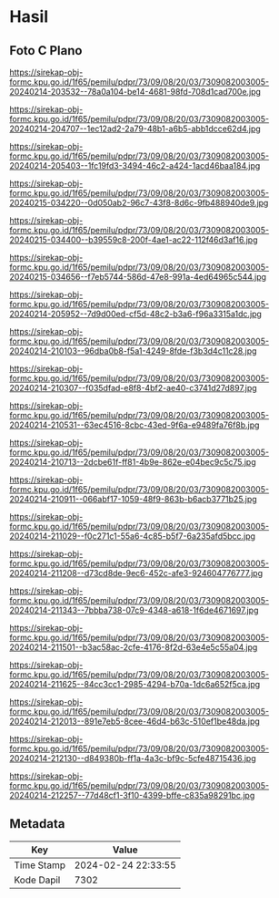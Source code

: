 # Hasil

## Foto C Plano

https://sirekap-obj-formc.kpu.go.id/1f65/pemilu/pdpr/73/09/08/20/03/7309082003005-20240214-203532--78a0a104-be14-4681-98fd-708d1cad700e.jpg

https://sirekap-obj-formc.kpu.go.id/1f65/pemilu/pdpr/73/09/08/20/03/7309082003005-20240214-204707--1ec12ad2-2a79-48b1-a6b5-abb1dcce62d4.jpg

https://sirekap-obj-formc.kpu.go.id/1f65/pemilu/pdpr/73/09/08/20/03/7309082003005-20240214-205403--1fc19fd3-3494-46c2-a424-1acd46baa184.jpg

https://sirekap-obj-formc.kpu.go.id/1f65/pemilu/pdpr/73/09/08/20/03/7309082003005-20240215-034220--0d050ab2-96c7-43f8-8d6c-9fb488940de9.jpg

https://sirekap-obj-formc.kpu.go.id/1f65/pemilu/pdpr/73/09/08/20/03/7309082003005-20240215-034400--b39559c8-200f-4ae1-ac22-112f46d3af16.jpg

https://sirekap-obj-formc.kpu.go.id/1f65/pemilu/pdpr/73/09/08/20/03/7309082003005-20240215-034656--f7eb5744-586d-47e8-991a-4ed64965c544.jpg

https://sirekap-obj-formc.kpu.go.id/1f65/pemilu/pdpr/73/09/08/20/03/7309082003005-20240214-205952--7d9d00ed-cf5d-48c2-b3a6-f96a3315a1dc.jpg

https://sirekap-obj-formc.kpu.go.id/1f65/pemilu/pdpr/73/09/08/20/03/7309082003005-20240214-210103--96dba0b8-f5a1-4249-8fde-f3b3d4c11c28.jpg

https://sirekap-obj-formc.kpu.go.id/1f65/pemilu/pdpr/73/09/08/20/03/7309082003005-20240214-210307--f035dfad-e8f8-4bf2-ae40-c3741d27d897.jpg

https://sirekap-obj-formc.kpu.go.id/1f65/pemilu/pdpr/73/09/08/20/03/7309082003005-20240214-210531--63ec4516-8cbc-43ed-9f6a-e9489fa76f8b.jpg

https://sirekap-obj-formc.kpu.go.id/1f65/pemilu/pdpr/73/09/08/20/03/7309082003005-20240214-210713--2dcbe61f-ff81-4b9e-862e-e04bec9c5c75.jpg

https://sirekap-obj-formc.kpu.go.id/1f65/pemilu/pdpr/73/09/08/20/03/7309082003005-20240214-210911--066abf17-1059-48f9-863b-b6acb3771b25.jpg

https://sirekap-obj-formc.kpu.go.id/1f65/pemilu/pdpr/73/09/08/20/03/7309082003005-20240214-211029--f0c271c1-55a6-4c85-b5f7-6a235afd5bcc.jpg

https://sirekap-obj-formc.kpu.go.id/1f65/pemilu/pdpr/73/09/08/20/03/7309082003005-20240214-211208--d73cd8de-9ec6-452c-afe3-924604776777.jpg

https://sirekap-obj-formc.kpu.go.id/1f65/pemilu/pdpr/73/09/08/20/03/7309082003005-20240214-211343--7bbba738-07c9-4348-a618-1f6de4671697.jpg

https://sirekap-obj-formc.kpu.go.id/1f65/pemilu/pdpr/73/09/08/20/03/7309082003005-20240214-211501--b3ac58ac-2cfe-4176-8f2d-63e4e5c55a04.jpg

https://sirekap-obj-formc.kpu.go.id/1f65/pemilu/pdpr/73/09/08/20/03/7309082003005-20240214-211625--84cc3cc1-2985-4294-b70a-1dc6a652f5ca.jpg

https://sirekap-obj-formc.kpu.go.id/1f65/pemilu/pdpr/73/09/08/20/03/7309082003005-20240214-212013--891e7eb5-8cee-46d4-b63c-510ef1be48da.jpg

https://sirekap-obj-formc.kpu.go.id/1f65/pemilu/pdpr/73/09/08/20/03/7309082003005-20240214-212130--d849380b-ff1a-4a3c-bf9c-5cfe48715436.jpg

https://sirekap-obj-formc.kpu.go.id/1f65/pemilu/pdpr/73/09/08/20/03/7309082003005-20240214-212257--77d48cf1-3f10-4399-bffe-c835a98291bc.jpg


## Metadata

| Key        | Value               |
| ---------- | ------------------- |
| Time Stamp | 2024-02-24 22:33:55 |
| Kode Dapil | 7302                |



